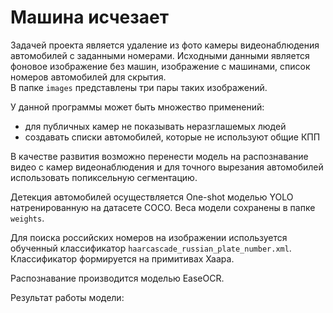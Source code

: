 # Машина исчезает
Задачей проекта является удаление из фото камеры видеонаблюдения автомобилей с заданными номерами. 
Исходными данными является фоновое изображение без машин, изображение с машинами, список номеров автомобилей для скрытия.  
В папке `images` представлены три пары таких изображений.

У данной программы может быть множество применений: 
* для публичных камер не показывать неразглашемых людей
* создавать списки автомобилей, которые не используют общие КПП

В качестве развития возможно перенести модель на распознавание видео с камер видеонаблюдения и для точного вырезания автомобилей использовать попиксельную сегментацию.  

Детекция автомобилей осуществляется One-shot моделью YOLO натренированную на датасете COCO. Веса модели сохранены в папке `weights`.

Для поиска российских номеров на изображении используется обученный классификатор `haarcascade_russian_plate_number.xml`. Классификатор формируется на примитивах Хаара.

Распознавание производится моделью EaseOCR.

Результат работы модели:
